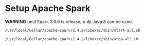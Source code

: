 # Setup Apache Spark

**WARNING** until Spark 3.0.0 is release, only Java 8 can be used.

```bash
/usr/local/Cellar/apache-spark/2.4.2/libexec/sbin/start-all.sh
```

```bash
/usr/local/Cellar/apache-spark/2.4.2/libexec/sbin/stop-all.sh
```